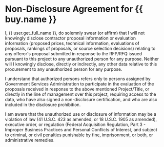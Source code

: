 Non-Disclosure Agreement for {{ buy.name }}
===========================================

I, {{ user.get_full_name }}, do solemnly swear (or affirm) that I will not
knowingly disclose contractor proposal information or evaluation information
(proposed prices, technical information, evaluations of proposals, rankings of
proposals, or source selection decisions) relating to any offeror's proposal
submitted in response to the RFP/RFQ issued pursuant to this project to any
unauthorized person for any purpose. Neither will I knowingly disclose, directly
or indirectly, any other data relative to this procurement to any unauthorized
person for any purpose.

I understand that authorized persons refers only to persons assigned by
Government Services Administration to participate in the evaluation of the
proposals received in response to the above mentioned Project/Title, or directly
in the line of management over this project, requiring access to the data, who
have also signed a non-disclosure certification, and who are also included in
the disclosure prohibition.

I am aware that the unauthorized use or disclosure of information may be a
violation of law (41 U.S.C. 423 as amended, or 18 U.S.C. 1905 as amended),
executive order, or regulation (Federal Acquisition Regulation, Part 3 -
Improper Business Practices and Personal Conflicts of Interest, and subject to
criminal, or civil penalties punishable by fine, imprisonment, or both, or
administrative remedies.
